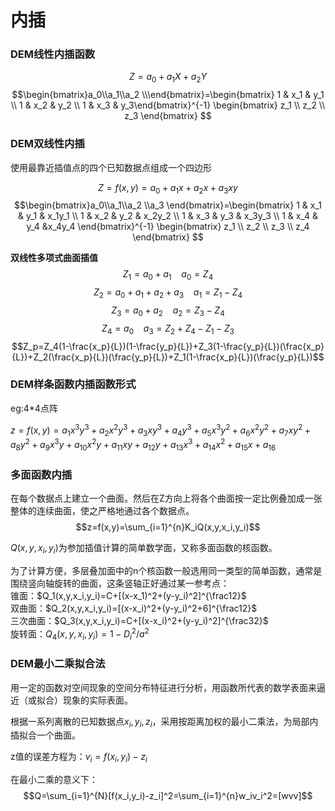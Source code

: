 # 内插

### DEM线性内插函数
$$Z=a_0+a_1X+a_2Y$$
$$\begin{bmatrix}a_0\\a_1\\a_2 \\\end{bmatrix}=\begin{bmatrix} 1 & x_1 & y_1 \\ 1 & x_2 & y_2 \\ 1 & x_3 & y_3\end{bmatrix}^{-1} \begin{bmatrix} z_1 \\ z_2 \\ z_3 \end{bmatrix} $$

### DEM双线性内插
使用最靠近插值点的四个已知数据点组成一个四边形

$$Z=f(x,y)=a_0+a_1x+a_2x+a_3xy$$
$$\begin{bmatrix}a_0\\a_1\\a_2 \\a_3 \end{bmatrix}=\begin{bmatrix} 1 & x_1 & y_1 & x_1y_1 \\ 1 & x_2 & y_2 & x_2y_2 \\ 1 & x_3 & y_3 & x_3y_3 \\ 1 & x_4 & y_4 &x_4y_4 \end{bmatrix}^{-1} \begin{bmatrix} z_1 \\ z_2 \\ z_3 \\ z_4 \end{bmatrix} $$

**双线性多项式曲面插值**<br>
$$Z_1=a_0+a_1 \ \ \ \ a_0=Z_4$$
$$Z_2=a_0+a_1+a_2+a_3\ \ \ \ a_1=Z_1-Z_4$$
$$Z_3=a_0+a_2\ \ \ \ a_2=Z_3-Z_4$$
$$Z_4=a_0\ \ \ \ a_3=Z_2+Z_4-Z_1-Z_3$$
$$Z_p=Z_4(1-\frac{x_p}{L})(1-\frac{y_p}{L})+Z_3(1-\frac{y_p}{L})(\frac{x_p}{L})+Z_2(\frac{x_p}{L})(\frac{y_p}{L})+Z_1(1-\frac{x_p}{L})(\frac{y_p}{L})$$

### DEM样条函数内插函数形式
eg:4\*4点阵

$z=f(x,y)=a_1x^3y^3+a_2x^2y^3+a_3xy^3+a_4y^3+a_5x^3y^2+a_6x^2y^2+a_7xy^2+a_8y^2+a_9x^3y+a_{10}x^2y+a_{11}xy+a_{12}y+a_{13}x^3+a_{14}x^2+a_{15}x+a_{16}$

### 多面函数内插
在每个数据点上建立一个曲面。然后在Z方向上将各个曲面按一定比例叠加成一张整体的连续曲面，使之严格地通过各个数据点。
$$z=f(x,y)=\sum_{i=1}^{n}K_iQ(x,y,x_i,y_i)$$

$Q(x,y,x_i,y_i)$为参加插值计算的简单数学面，又称多面函数的核函数。

为了计算方便，多层叠加面中的n个核函数一般选用同一类型的简单函数，通常是围绕竖向轴旋转的曲面，这条竖轴正好通过某一参考点：<br> 
锥面：$Q_1(x,y,x_i,y_i)=C+[(x-x_1)^2+(y-y_i)^2]^{\frac12}$<br> 
双曲面：$Q_2(x,y,x_i,y_i)=[(x-x_i)^2+(y-y_i)^2+6]^{\frac12}$<br> 
三次曲面：$Q_3(x,y,x_i,y_i)=C+[(x-x_i)^2+(y-y_i)^2]^{\frac32}$<br> 
旋转面：$Q_4(x,y,x_i,y_i)=1-D_i^2/a^2$

### DEM最小二乘拟合法
用一定的函数对空间现象的空间分布特征进行分析，用函数所代表的数学表面来逼近（或拟合）现象的实际表面。

根据一系列离散的已知数据点${x_i,y_i,z_i}$，采用按距离加权的最小二乘法，为局部内插拟合一个曲面。<br> 

z值的误差方程为：$v_i=f(x_i,y_i)-z_i$

在最小二乘的意义下：$$Q=\sum_{i=1}^{N}[f(x_i,y_i)-z_i]^2=\sum_{i=1}^{n}w_iv_i^2=[wvv]$$


